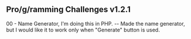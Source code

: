 Pro/g/ramming Challenges v1.2.1
-------------------------
00 - Name Generator, I'm doing this in PHP. -- Made the name generator, but I would like it to work only when "Generate" button is used. 
